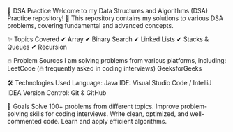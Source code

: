📌 DSA Practice
Welcome to my Data Structures and Algorithms (DSA) Practice repository! 🚀 This repository contains my solutions to various DSA problems, covering fundamental and advanced concepts.

✨ Topics Covered
✔ Array
✔ Binary Search
✔ Linked Lists
✔ Stacks & Queues
✔ Recursion

🔥 Problem Sources
I am solving problems from various platforms, including:
LeetCode (🔥 frequently asked in coding interviews)
GeeksforGeeks

🛠 Technologies Used
Language: Java
IDE: Visual Studio Code / IntelliJ IDEA
Version Control: Git & GitHub

🎯 Goals
Solve 100+ problems from different topics.
Improve problem-solving skills for coding interviews.
Write clean, optimized, and well-commented code.
Learn and apply efficient algorithms.
